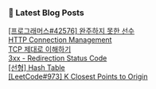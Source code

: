 

### 📕 Latest Blog Posts   

<a href ="https://gilbert9172.tistory.com/44"> [프로그래머스#42576] 완주하지 못한 선수 </a> <br><a href ="https://gilbert9172.tistory.com/43"> HTTP Connection Management </a> <br><a href ="https://gilbert9172.tistory.com/42"> TCP 제대로 이해하기 </a> <br><a href ="https://gilbert9172.tistory.com/41"> 3xx - Redirection Status Code </a> <br><a href ="https://gilbert9172.tistory.com/40"> [선형] Hash Table </a> <br><a href ="https://gilbert9172.tistory.com/39"> [LeetCode#973] K Closest Points to Origin </a> <br>